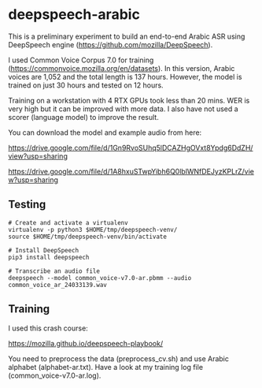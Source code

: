 # deepspeech-arabic

This is a preliminary experiment to build an end-to-end Arabic ASR using DeepSpeech engine (https://github.com/mozilla/DeepSpeech).

I used Common Voice Corpus 7.0 for training (https://commonvoice.mozilla.org/en/datasets). In this version, Arabic voices are 1,052 and the total length is 137 hours. However, the model is trained on just 30 hours and tested on 12 hours. 

Training on a workstation with 4 RTX GPUs took less than 20 mins. WER is very high but it can be improved with more data. I also have not used a scorer (language model) to improve the result.

You can download the model and example audio from here:

https://drive.google.com/file/d/1Gn9RvoSUhq5lDCAZHgOVxt8Ypdg6DdZH/view?usp=sharing

https://drive.google.com/file/d/1A8hxuSTwpYibh6Q0lblWNfDEJyzKPLrZ/view?usp=sharing


## Testing
```
# Create and activate a virtualenv
virtualenv -p python3 $HOME/tmp/deepspeech-venv/
source $HOME/tmp/deepspeech-venv/bin/activate

# Install DeepSpeech
pip3 install deepspeech

# Transcribe an audio file
deepspeech --model common_voice-v7.0-ar.pbmm --audio common_voice_ar_24033139.wav
```

## Training
I used this crash course:

https://mozilla.github.io/deepspeech-playbook/

You need to preprocess the data (preprocess_cv.sh) and use Arabic alphabet (alphabet-ar.txt). Have a look at my training log file (common_voice-v7.0-ar.log).
